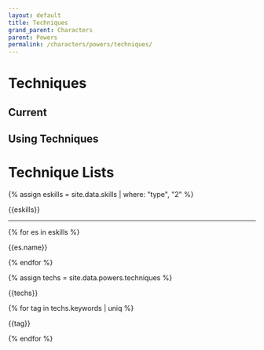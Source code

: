 ```yaml
---
layout: default
title: Techniques
grand_parent: Characters
parent: Powers
permalink: /characters/powers/techniques/
---
```


# Techniques


## Current


## Using Techniques



# Technique Lists


{% assign eskills = site.data.skills | where: "type", "2" %}
<p>{{eskills}}</p>

<hr>

{% for es in eskills %}
    <p>{{es.name}}</p>
{% endfor %}



{% assign techs = site.data.powers.techniques %}

<p>{{techs}}</p>

{% for tag in techs.keywords | uniq %}
    <p>{{tag}}</p>
{% endfor %}